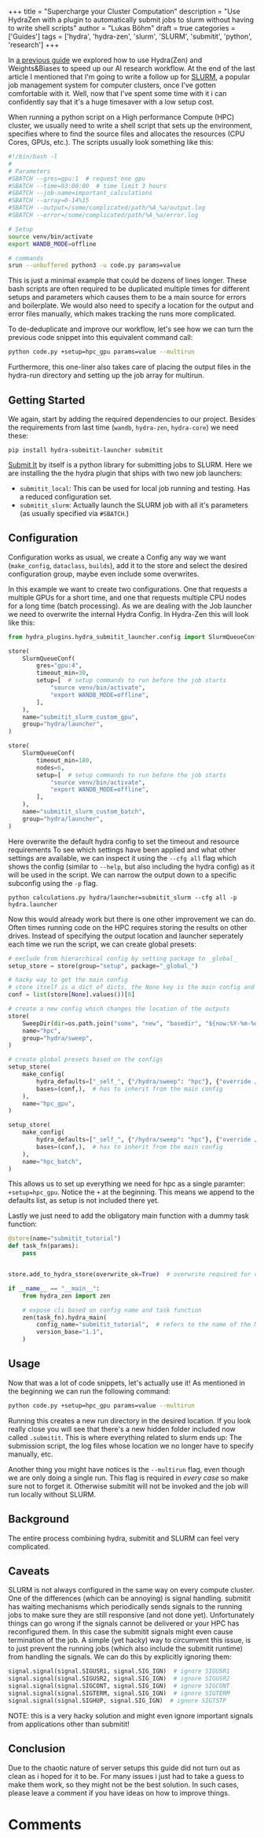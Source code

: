 +++
title = "Supercharge your Cluster Computation"
description = "Use HydraZen with a plugin to automatically submit jobs to slurm without having to write shell scripts"
author = "Lukas Böhm"
draft = true
categories = ['Guides']
tags = ['hydra', 'hydra-zen', 'slurm', 'SLURM', 'submitit', 'python', 'research']
+++

In [a previous guide](../hydra-wandb-setup) we explored how to use Hydra(Zen) and Weights&Biases to speed up our AI research workflow.
At the end of the last article I mentioned that I'm going to write a follow up for [SLURM](https://slurm.schedmd.com/overview.html), a popular job management system for computer clusters, once I've gotten comfortable with it.
Well, now that I've spent some time with it i can confidently say that it's a huge timesaver with a low setup cost.

When running a python script on a High performance Compute (HPC) cluster, we usually need to write a shell script that sets up the environment, specifies where to find the source files and allocates the resources (CPU Cores, GPUs, etc.).
The scripts usually look something like this:
```bash
#!/bin/bash -l
#
# Parameters
#SBATCH --gres=gpu:1  # request one gpu
#SBATCH --time=03:00:00  # time limit 3 hours
#SBATCH --job-name=important_calculations
#SBATCH --array=0-14%15
#SBATCH --output=/some/complicated/path/%A_%a/output.log
#SBATCH --error=/some/complicated/path/%A_%a/error.log

# Setup
source venv/bin/activate
export WANDB_MODE=offline

# commands
srun --unbuffered python3 -u code.py params=value
```

This is just a minimal example that could be dozens of lines longer.
These bash scripts are often required to be duplicated multiple times for different setups and parameters which causes them to be a main source for errors and boilerplate.
We would also need to specify a location for the output and error files manually, which makes tracking the runs more complicated.

To de-deduplicate and improve our workflow, let's see how we can turn the previous code snippet into this equivalent command call:
```bash
python code.py +setup=hpc_gpu params=value --multirun
```

Furthermore, this one-liner also takes care of placing the output files in the hydra-run directory and setting up the job array for multirun.

## Getting Started

We again, start by adding the required dependencies to our project.
Besides the requirements from last time (`wandb`, `hydra-zen`, `hydra-core`) we need these:
```
pip install hydra-submitit-launcher submitit
```

[Submit It](https://github.com/facebookincubator/submitit) by itself is a python library for submitting jobs to SLURM.
Here we are installing the the hydra plugin that ships with two new job launchers:
- `submitit_local`: This can be used for local job running and testing. Has a reduced configuration set.
- `submitit_slurm`: Actually launch the SLURM job with all it's parameters (as usually specified via `#SBATCH`.)


## Configuration

Configuration works as usual, we create a Config any way we want (`make_config`, `dataclass`, `builds`),
add it to the store and select the desired configuration group, maybe even include some overwrites.

In this example we want to create two configurations. One that requests a multiple GPUs for a short time, and one that requests multiple CPU nodes for a long time (batch processing).
As we are dealing with the Job launcher we need to overwrite the internal Hydra Config.
In Hydra-Zen this will look like this:
```python
from hydra_plugins.hydra_submitit_launcher.config import SlurmQueueConf, LocalQueueConf

store(
    SlurmQueueConf(
        gres="gpu:4",
        timeout_min=30,
        setup=[  # setup commands to run before the job starts
            "source venv/bin/activate",
            "export WANDB_MODE=offline",
        ],
    ),
    name="submitit_slurm_custom_gpu",
    group="hydra/launcher",
)

store(
    SlurmQueueConf(
        timeout_min=180,
        nodes=6,
        setup=[  # setup commands to run before the job starts
            "source venv/bin/activate",
            "export WANDB_MODE=offline",
        ],
    ),
    name="submitit_slurm_custom_batch",
    group="hydra/launcher",
)
```

Here overwrite the default hydra config to set the timeout and resource requirements
To see which settings have been applied and what other settings are available, we can inspect it using the `--cfg all` flag which shows the config (similar to `--help`, but also including the hydra config) as it will be used in the script.
We can narrow the output down to a specific subconfig using the `-p` flag.
```
python calculations.py hydra/launcher=submitit_slurm --cfg all -p hydra.launcher
```

Now this would already work but there is one other improvement we can do.
Often times running code on the HPC requires storing the results on other drives.
Instead of specifying the output location and launcher seperately each time we run the script,
we can create global presets:
```python
# exclude from hierarchical config by setting package to _global_
setup_store = store(group="setup", package="_global_")

# hacky way to get the main config
# store itself is a dict of dicts, the None key is the main config and the inner dict should only have a single value
conf = list(store[None].values())[0]

# create a new config which changes the location of the outputs
store(
    SweepDir(dir=os.path.join("some", "new", "basedir", "${now:%Y-%m-%d}", "${now:%H-%M-%S}")),
    name="hpc",
    group="hydra/sweep",
)

# create global presets based on the configs
setup_store(
    make_config(
        hydra_defaults=["_self_", {"/hydra/sweep": "hpc"}, {"override /hydra/launcher": "submitit_slurm_custom_gpu"}],
        bases=(conf,),  # has to inherit from the main config
    ),
    name="hpc_gpu",
)

setup_store(
    make_config(
        hydra_defaults=["_self_", {"/hydra/sweep": "hpc"}, {"override /hydra/launcher": "submitit_slurm_custom_batch"}],
        bases=(conf,),  # has to inherit from the main config
    ),
    name="hpc_batch",
)
```

This allows us to set up everything we need for hpc as a single paramter: `+setup=hpc_gpu`.
Notice the `+` at the beginning. This means we append to the defaults list, as setup is not included there yet.

Lastly we just need to add the obligatory main function with a dummy task function:
```python
@store(name="submitit_tutorial")
def task_fn(params):
    pass


store.add_to_hydra_store(overwrite_ok=True)  # overwrite required for callbacks

if __name__ == "__main__":
    from hydra_zen import zen

    # expose cli based on config name and task function
    zen(task_fn).hydra_main(
        config_name="submitit_tutorial",  # refers to the name of the MainConfig
        version_base="1.1",
    )
```


## Usage

Now that was a lot of code snippets, let's actually use it!
As mentioned in the beginning we can run the following command:
```bash
python code.py +setup=hpc_gpu params=value --multirun
```

Running this creates a new run directory in the desired location.
If you look really close you will see that there's a new hidden folder included now called `.submitit`.
This is where everything related to slurm ends up: The submission script, the log files whose location we no longer have to specify manually, etc.

Another thing you might have notices is the `--multirun` flag, even though we are only doing a single run.
This flag is required in _every case_ so make sure not to forget it.
Otherwise submitit will not be invoked and the job will run locally without SLURM. 

## Background

The entire process combining hydra, submitit and SLURM can feel very complicated.

<!-- TODO: Explain how jobs are launched (diagram?) -->

## Caveats

SLURM is not always configured in the same way on every compute cluster.
One of the differences (which can be annoying) is signal handling.
submitit has waiting mechanisms which periodically sends signals to the running jobs to make sure they are still responsive (and not done yet).
Unfortunately things can go wrong if the signals cannot be delivered or your HPC has reconfigured them.
In this case the submitit signals might even cause termination of the job.
A simple (yet hacky) way to circumvent this issue, is to just prevent the running jobs (which also include the submitit runtime) from handling the signals.
We can do this by explicitly ignoring them:
```python
signal.signal(signal.SIGUSR1, signal.SIG_IGN)  # ignore SIGUSR1
signal.signal(signal.SIGUSR2, signal.SIG_IGN)  # ignore SIGUSR2
signal.signal(signal.SIGCONT, signal.SIG_IGN)  # ignore SIGCONT
signal.signal(signal.SIGTERM, signal.SIG_IGN)  # ignore SIGTERM
signal.signal(signal.SIGHUP, signal.SIG_IGN)  # ignore SIGTSTP
```
NOTE: this is a very hacky solution and might even ignore important signals from applications other than submitit!

## Conclusion

Due to the chaotic nature of server setups this guide did not turn out as clean as i hoped for it to be.
For many issues i just had to take a guess to make them work, so they might not be the best solution.
In such cases, please leave a comment if you have ideas on how to improve things.

# Comments

<script src="https://giscus.app/client.js"
        data-repo="lukasbm/blog"
        data-repo-id="R_kgDOLBREVQ"
        data-category="General"
        data-category-id="DIC_kwDOLBREVc4CcOfk"
        data-mapping="title"
        data-strict="0"
        data-reactions-enabled="1"
        data-emit-metadata="0"
        data-input-position="top"
        data-theme="preferred_color_scheme"
        data-lang="en"
        crossorigin="anonymous"
        async>
</script>

